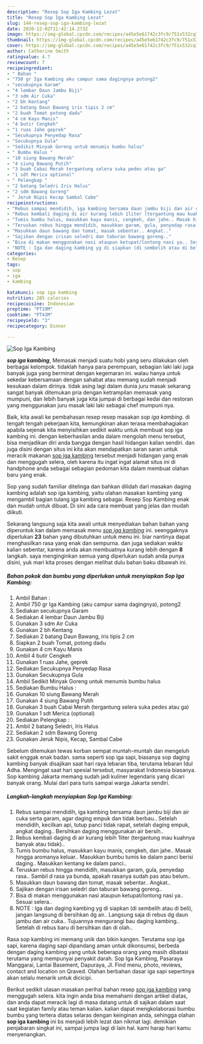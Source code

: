 ```yaml
---
description: "Resep Sop Iga Kambing Lezat"
title: "Resep Sop Iga Kambing Lezat"
slug: 144-resep-sop-iga-kambing-lezat
date: 2020-12-02T11:42:14.273Z
image: https://img-global.cpcdn.com/recipes/a45e5e61742c3fc9/751x532cq70/sop-iga-kambing-foto-resep-utama.jpg
thumbnail: https://img-global.cpcdn.com/recipes/a45e5e61742c3fc9/751x532cq70/sop-iga-kambing-foto-resep-utama.jpg
cover: https://img-global.cpcdn.com/recipes/a45e5e61742c3fc9/751x532cq70/sop-iga-kambing-foto-resep-utama.jpg
author: Catherine Smith
ratingvalue: 4.7
reviewcount: 7
recipeingredient:
- " Bahan "
- "750 gr Iga Kambing aku campur sama dagingnya potong2"
- "secukupnya Garam"
- "4 lembar Daun Jambu Biji"
- "3 sdm Air Cuka"
- "2 bh Kentang"
- "2 batang Daun Bawang iris tipis 2 cm"
- "2 buah Tomat potong dadu"
- "4 cm Kayu Manis"
- "4 butir Cengkeh"
- "1 ruas Jahe geprek"
- "Secukupnya Penyedap Rasa"
- "Secukupnya Gula"
- "Sedikit Minyak Goreng untuk menumis bumbu halus"
- " Bumbu Halus "
- "10 siung Bawang Merah"
- "4 siung Bawang Putih"
- "3 buah Cabai Merah tergantung selera suka pedes atau ga"
- "1 sdt Merica optional"
- " Pelengkap "
- "2 batang Seledri Iris Halus"
- "2 sdm Bawang Goreng"
- " Jeruk Nipis Kecap Sambal Cabe"
recipeinstructions:
- "Rebus sampai mendidih, iga kambing bersama daun jambu biji dan air cuka serta garam, agar daging empuk dan tidak berbau.. Setelah mendidih, kecilkan api, tutup panci tidak rapat, setelah daging empuk, angkat daging.. Bersihkan daging menggunakan air bersih.."
- "Rebus kembali daging di air kurang lebih 1liter (tergantung mau kuahnya banyak atau tidak).."
- "Tumis bumbu halus, masukkan kayu manis, cengkeh, dan jahe.. Masak hingga aromanya keluar.. Masukkan bumbu tumis ke dalam panci berisi daging.. Masukkan kentang ke dalam panci.."
- "Teruskan rebus hingga mendidih, masukkan garam, gula, penyedap rasa.. Sambil d rasa ya bunda, apakah rasanya sudah pas atau belum.."
- "Masukkan daun bawang dan tomat, masak sebentar.. Angkat.."
- "Sajikan dengan irisan seledri dan taburan bawang goreng.."
- "Bisa di makan menggunakan nasi ataupun ketupat/lontong nasi ya.. Sesuai selera.."
- "NOTE : Iga dan daging kambing yg di siapkan (di sembelih atau di beli), jangan langsung di bersihkan dg air.. Langsung saja di rebus dg daun jambu dan air cuka.. Tujuannya mengurangi bau daging kambing.. Setelah di rebus baru di bersihkan dan di olah.."
categories:
- Resep
tags:
- sop
- iga
- kambing

katakunci: sop iga kambing 
nutrition: 285 calories
recipecuisine: Indonesian
preptime: "PT19M"
cooktime: "PT43M"
recipeyield: "3"
recipecategory: Dinner

---
```



![Sop Iga Kambing](https://img-global.cpcdn.com/recipes/a45e5e61742c3fc9/751x532cq70/sop-iga-kambing-foto-resep-utama.jpg)

<b><i>sop iga kambing</i></b>, Memasak menjadi suatu hobi yang seru dilakukan oleh berbagai kelompok. tidaklah hanya para perempuan, sebagian laki laki juga banyak juga yang berminat dengan kegemaran ini. walau hanya untuk sekedar kebersamaan dengan sahabat atau memang sudah menjadi kesukaan dalam dirinya. tidak asing lagi dalam dunia juru masak sekarang sangat banyak ditemukan pria dengan ketrampilan memasak yang mumpuni, dan lebih banyak juga kita jumpai di berbagai kedai dan restoran yang menggunakan juru masak laki laki sebagai chef mumpuni nya.

Baik, kita awali ke pembahasan resep resep masakan <i>sop iga kambing</i>. di tengah tengah pekerjaan kita, kemungkinan akan terasa membahagiakan apabila sejenak kita menyisihkan sedikit waktu untuk membuat sop iga kambing ini. dengan keberhasilan anda dalam mengolah menu tersebut, bisa menjadikan diri anda bangga dengan hasil hidangan kalian sendiri. dan juga disini dengan situs ini kita akan mendapatkan saran saran untuk meracik makanan <u>sop iga kambing</u> tersebut menjadi hidangan yang enak dan menggugah selera, oleh karena itu ingat ingat alamat situs ini di handphone anda sebagai sebagian pedoman kita dalam membuat olahan baru yang enak.

Sop yang sudah familiar ditelinga dan bahkan dilidah dari masakan daging kambing adalah sop iga kambing, yaitu olahan masakan kambing yang mengambil bagian tulang iga kambing sebagai. Resep Sop Kambing enak dan mudah untuk dibuat. Di sini ada cara membuat yang jelas dan mudah diikuti.


Sekarang langsung saja kita awali untuk menyediakan bahan bahan yang diperuntuk kan dalam memasak menu <u><i>sop iga kambing</i></u> ini. seenggaknya diperlukan <b>23</b> bahan yang dibutuhkan untuk menu ini. biar nantinya dapat menghasilkan rasa yang enak dan sempurna. dan juga sediakan waktu kalian sebentar, karena anda akan membuatnya kurang lebih dengan <b>8</b> langkah. saya menginginkan semua yang diperlukan sudah anda punya disini, yuk mari kita proses dengan melihat dulu bahan baku dibawah ini.

<!--inarticleads1-->

##### Bahan pokok dan bumbu yang diperlukan untuk menyiapkan Sop Iga Kambing:

1. Ambil  Bahan :
1. Ambil 750 gr Iga Kambing (aku campur sama dagingnya), potong2
1. Sediakan secukupnya Garam
1. Sediakan 4 lembar Daun Jambu Biji
1. Gunakan 3 sdm Air Cuka
1. Gunakan 2 bh Kentang
1. Sediakan 2 batang Daun Bawang, iris tipis 2 cm
1. Siapkan 2 buah Tomat, potong dadu
1. Gunakan 4 cm Kayu Manis
1. Ambil 4 butir Cengkeh
1. Gunakan 1 ruas Jahe, geprek
1. Sediakan Secukupnya Penyedap Rasa
1. Gunakan Secukupnya Gula
1. Ambil Sedikit Minyak Goreng untuk menumis bumbu halus
1. Sediakan  Bumbu Halus :
1. Gunakan 10 siung Bawang Merah
1. Gunakan 4 siung Bawang Putih
1. Gunakan 3 buah Cabai Merah (tergantung selera suka pedes atau ga)
1. Gunakan 1 sdt Merica (optional)
1. Sediakan  Pelengkap :
1. Ambil 2 batang Seledri, Iris Halus
1. Sediakan 2 sdm Bawang Goreng
1. Gunakan  Jeruk Nipis, Kecap, Sambal Cabe


Sebelum ditemukan tewas korban sempat muntah-muntah dan mengeluh sakit enggak enak badan. sama seperti sop iga sapi, biasanya sop daging kambing banyak disajikan saat hari raya lebaran tiba, terutama lebaran Idul Adha. Mengingat saat hari spesial tersebut, masyarakat Indonesia biasanya. Sop kambing Jakarta memang sudah jadi kuliner legendaris yang dicari banyak orang. Mulai dari para turis sampai warga Jakarta sendiri. 

<!--inarticleads2-->

##### Langkah-langkah menyiapkan Sop Iga Kambing:

1. Rebus sampai mendidih, iga kambing bersama daun jambu biji dan air cuka serta garam, agar daging empuk dan tidak berbau.. Setelah mendidih, kecilkan api, tutup panci tidak rapat, setelah daging empuk, angkat daging.. Bersihkan daging menggunakan air bersih..
1. Rebus kembali daging di air kurang lebih 1liter (tergantung mau kuahnya banyak atau tidak)..
1. Tumis bumbu halus, masukkan kayu manis, cengkeh, dan jahe.. Masak hingga aromanya keluar.. Masukkan bumbu tumis ke dalam panci berisi daging.. Masukkan kentang ke dalam panci..
1. Teruskan rebus hingga mendidih, masukkan garam, gula, penyedap rasa.. Sambil d rasa ya bunda, apakah rasanya sudah pas atau belum..
1. Masukkan daun bawang dan tomat, masak sebentar.. Angkat..
1. Sajikan dengan irisan seledri dan taburan bawang goreng..
1. Bisa di makan menggunakan nasi ataupun ketupat/lontong nasi ya.. Sesuai selera..
1. NOTE : Iga dan daging kambing yg di siapkan (di sembelih atau di beli), jangan langsung di bersihkan dg air.. Langsung saja di rebus dg daun jambu dan air cuka.. Tujuannya mengurangi bau daging kambing.. Setelah di rebus baru di bersihkan dan di olah..


Rasa sop kambing ini memang unik dan bikin kangen. Terutama sop iga sapi, karena daging sapi dipandang aman untuk dikonsumsi, berbeda dengan daging kambing yang untuk beberapa orang yang masih dibatasi terutama yang mempunyai penyakit darah. Sop Iga Kambing, Pasaraya Manggarai, Lantai Basement, Dapuraya, Jl. Find menu, photo, reviews, contact and location on Qraved. Olahan berbahan dasar iga sapi sepertinya akan selalu menarik untuk dicicipi. 

Berikut sedikit ulasan masakan perihal bahan resep <u>sop iga kambing</u> yang menggugah selera. kita ingin anda bisa memahami dengan artikel diatas, dan anda dapat meracik lagi di masa datang untuk di sajikan dalam saat saat kegiatan family atau teman kalian. kalian dapat mengkolaborasi bumbu bumbu yang tertera diatas selaras dengan keinginan anda, sehingga olahan <b>sop iga kambing</b> ini bs menjadi lebih lezat dan nikmat lagi. demikian penjabaran singkat ini, sampai jumpa lagi di lain hal. kami harap hari kamu menyenangkan.

